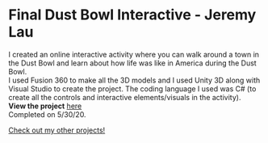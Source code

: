 # Final Dust Bowl Interactive - Jeremy Lau

I created an online interactive activity where you can walk around a town in the Dust Bowl and learn about how life was like in America during the Dust Bowl. 
</br>I used Fusion 360 to make all the 3D models and I used Unity 3D along with Visual Studio to create the project. The coding language I used was C# (to create all the controls and interactive elements/visuals in the activity).
</br><strong>View the project</strong> 
<a target="_blank" rel="noopener noreferrer" href="https://jeremylau01.github.io/Final-Dust-Bowl-Interactive/">here</a>
</br>Completed on 5/30/20.

<a target="_blank" rel="noopener noreferrer" href="https://jeremylau01.github.io/welcome/">Check out my other projects!</a>
